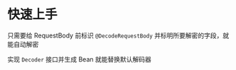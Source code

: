 # 快速上手

只需要给 RequestBody 前标识 `@DecodeRequestBody` 并标明所要解密的字段，就能自动解密

实现 `Decoder` 接口并生成 Bean 就能替换默认解码器
